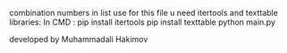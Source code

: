 combination numbers in list
use for this file u need itertools and texttable libraries:
In CMD :
pip install itertools
pip install texttable
python main.py

developed by Muhammadali Hakimov
